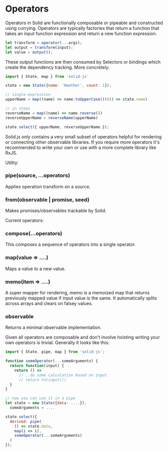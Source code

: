# Operators

Operators in Solid are functionally composable or pipeable and constructed using currying. Operators are typically factories that return a function that takes an input function expression and return a new function expression.

```js
let transform = operator(...args);
let output = transform(input);
let value = output();
```

These output functions are then consumed by Selectors or bindings which create the dependency tracking. More concretely:

```js
import { State, map } from 'solid-js'

state = new State({name: 'Heather', count: 1});

// single expression
upperName = map((name) => name.toUpperCase())(() => state.name)

// in steps
reverseName = map((name) => name.reverse())
reverseUpperName = reverseName(upperName)

state.select({ upperName, reverseUpperName });
```

Solid.js only contains a very small subset of operators helpful for rendering or connecting other observable libraries. If you require more operators it's recommended to write your own or use with a more complete library like RxJS.

Utility:

### pipe(source, ...operators)
Applies operation transform on a source.

### from(observable | promise, seed)
Makes promises/observables trackable by Solid.

Current operators:

### compose(...operators)
This composes a sequence of operators into a single operator.

### map(value => ....)
Maps a value to a new value.

### memo(item => ....)
A super mapper for rendering, memo is a memoized map that returns previously mapped value if input value is the same. It automatically splits across arrays and clears on falsey values.

### observable
Returns a minimal observable implementation.

Given all operators are composable and don't involve hoisting writing your own operators is trivial.  Generally it looks like this:

```js
import { State, pipe, map } from 'solid-js';

function someOperator(...someArguments) {
  return function(input) {
    return () =>
      //...do some calculation based on input
      // return fn(input())
  }
}

// now you can use it in a pipe
let state = new State({data: ....}),
  someArguments = ....

state.select({
  derived: pipe(
    () => state.data,
    map(i => i),
    someOperator(...someArguments)
  )
});
```